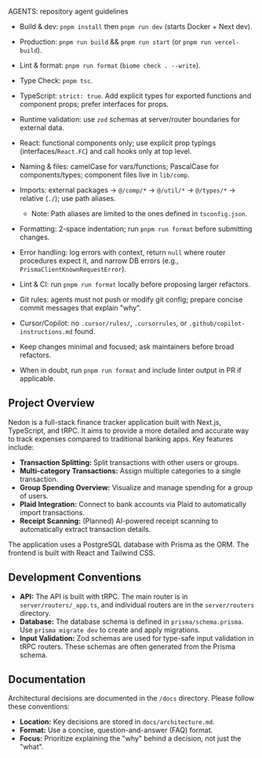 AGENTS: repository agent guidelines

- Build & dev: `pnpm install` then `pnpm run dev` (starts Docker + Next dev).
- Production: `pnpm run build` && `pnpm run start` (or `pnpm run vercel-build`).

- Lint & format: `pnpm run format` (`biome check . --write`).
- Type Check: `pnpm tsc`.

- TypeScript: `strict: true`. Add explicit types for exported functions and component props; prefer interfaces for props.
- Runtime validation: use `zod` schemas at server/router boundaries for external data.
- React: functional components only; use explicit prop typings (interfaces/`React.FC`) and call hooks only at top level.
- Naming & files: camelCase for vars/functions; PascalCase for components/types; component files live in `lib/comp`.
- Imports: external packages → `@/comp/*` → `@/util/*` → `@/types/*` → relative (`./`); use path aliases.
  - Note: Path aliases are limited to the ones defined in `tsconfig.json`.
- Formatting: 2-space indentation; run `pnpm run format` before submitting changes.
- Error handling: log errors with context, return `null` where router procedures expect it, and narrow DB errors (e.g., `PrismaClientKnownRequestError`).

- Lint & CI: run `pnpm run format` locally before proposing larger refactors.
- Git rules: agents must not push or modify git config; prepare concise commit messages that explain "why".
- Cursor/Copilot: no `.cursor/rules/`, `.cursorrules`, or `.github/copilot-instructions.md` found.
- Keep changes minimal and focused; ask maintainers before broad refactors.
- When in doubt, run `pnpm run format` and include linter output in PR if applicable.

## Project Overview

Nedon is a full-stack finance tracker application built with Next.js, TypeScript, and tRPC. It aims to provide a more detailed and accurate way to track expenses compared to traditional banking apps. Key features include:

*   **Transaction Splitting:** Split transactions with other users or groups.
*   **Multi-category Transactions:** Assign multiple categories to a single transaction.
*   **Group Spending Overview:** Visualize and manage spending for a group of users.
*   **Plaid Integration:** Connect to bank accounts via Plaid to automatically import transactions.
*   **Receipt Scanning:** (Planned) AI-powered receipt scanning to automatically extract transaction details.

The application uses a PostgreSQL database with Prisma as the ORM. The frontend is built with React and Tailwind CSS.

## Development Conventions

- **API:** The API is built with tRPC. The main router is in `server/routers/_app.ts`, and individual routers are in the `server/routers` directory.
- **Database:** The database schema is defined in `prisma/schema.prisma`. Use `prisma migrate dev` to create and apply migrations.
- **Input Validation:** Zod schemas are used for type-safe input validation in tRPC routers. These schemas are often generated from the Prisma schema.

## Documentation

Architectural decisions are documented in the `/docs` directory. Please follow these conventions:
*   **Location:** Key decisions are stored in `docs/architecture.md`.
*   **Format:** Use a concise, question-and-answer (FAQ) format.
*   **Focus:** Prioritize explaining the "why" behind a decision, not just the "what".
